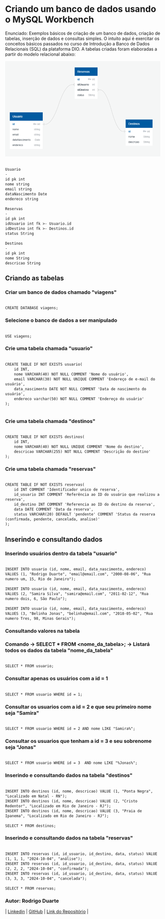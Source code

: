 # Criando um banco de dados usando o MySQL Workbench


Enunciado: Exemplos básicos de criação de um banco de dados, criação de tabelas, inserção de dados e consultas simples. O intuito aqui é exercitar os conceitos básicos passados no curso de Introdução a Banco de Dados Relacionais (SQL) da plataforma DIO. A tabelas criadas foram elaboradas a partir do modelo relacional abaixo:

<div align="center">
<img src="modeloralcional.png" />
</div>

```mermaid

Usuario
-
id pk int
nome string
email string
dataNascimento Date
endereco string

Reservas
-
id pk int
idUsuario int fk >- Usuario.id
idDestino int fk >- Destinos.id
status String

Destinos
-
id pk int
nome String
descricao String

```

## Criando as tabelas

### Criar um banco de dados chamado "viagens"

```mysql

CREATE DATABASE viagens;

```

### Selecione o banco de dados a ser manipulado

```mysql

USE viagens;

```

### Crie uma tabela chamada "usuario"

```mysql

CREATE TABLE IF NOT EXISTS usuario(
    id INT,
    nome VARCHAR(40) NOT NULL COMMENT 'Nome do usuário',
    email VARCHAR(30) NOT NULL UNIQUE COMMENT 'Endereço de e-mail do usuário',
    data_nascimento DATE NOT NULL COMMENT 'Data de nascimento do usuário',
    endereco varchar(50) NOT NULL COMMENT 'Endereço do usuário'
);


```

### Crie uma tabela chamada "destinos"

```mysql

CREATE TABLE IF NOT EXISTS destinos(
    id INT,
    nome VARCHAR(40) NOT NULL UNIQUE COMMENT 'Nome do destino',
    descricao VARCHAR(255) NOT NULL COMMENT 'Descrição do destino'
);

```

### Crie uma tabela chamada "reservas"

```mysql

CREATE TABLE IF NOT EXISTS reservas(
    id INT COMMENT 'Identificador unico de reserva',
    id_usuario INT COMMENT 'Referência ao ID do usuário que realizou a reserva',
    id_destino INT COMMENT 'Referencia ao ID do destino da reserva',
    data DATE COMMENT 'Data da reserva',
    status VARCHAR(20) DEFAULT 'pendente' COMMENT 'Status da reserva (confirmada, pendente, cancelada, analise)' 
);

```

## Inserindo e consultando dados

### Inserindo usuários dentro da tabela "usuario"

```mysql

INSERT INTO usuario (id, nome, email, data_nascimento, endereco) 
VALUES (1, "Rodrigo Duarte", "email@email.com", "2000-08-06", "Rua numero um, 15, Rio de Janeiro");

INSERT INTO usuario (id, nome, email, data_nascimento, endereco) 
VALUES (2, "Samira Silva", "samira@email.com", "2011-02-12", "Rua numero dois, 6, São Paulo");

INSERT INTO usuario (id, nome, email, data_nascimento, endereco) 
VALUES (3, "Belinha Jonas", "belinha@email.com", "2018-05-02", "Rua numero Tres, 98, Minas Gerais");

```

### Consultando valores na tabela
### Comando -> SELECT * FROM <nome_da_tabela>; -> Listará todos os dados da tabela "nome_da_tabela"

```mysql

SELECT * FROM usuario;

```

### Consultar apenas os usuários com a id = 1

```mysql

SELECT * FROM usuario WHERE id = 1;

```

### Consultar os usuarios com a id = 2 e que seu primeiro nome seja "Samira"

```mysql

SELECT * FROM usuario WHERE id = 2 AND nome LIKE "Samira%";

```

### Consultar os usuarios que tenham a id = 3  e seu sobrenome seja "Jonas"

```mysql

SELECT * FROM usuario WHERE id = 3  AND nome LIKE "%Jonas%";

```

### Inserindo e consultando dados na tabela "destinos"

```mysql

INSERT INTO destinos (id, nome, descricao) VALUE (1, "Ponta Negra", "Localizado em Natal - RN");
INSERT INTO destinos (id, nome, descricao) VALUE (2, "Cristo Redentor", "Localizado em Rio de Janeiro - RJ");
INSERT INTO destinos (id, nome, descricao) VALUE (3, "Praia de Ipanema", "Localizado em Rio de Janeiro - RJ");

SELECT * FROM destinos;

```

### Inserindo e consultando dados na tabela "reservas"

```mysql

INSERT INTO reservas (id, id_usuario, id_destino, data, status) VALUE (1, 1, 1, "2024-10-04", "análise");
INSERT INTO reservas (id, id_usuario, id_destino, data, status) VALUE (2, 2, 2, "2024-10-04", "confirmada");
INSERT INTO reservas (id, id_usuario, id_destino, data, status) VALUE (3, 3, 3, "2024-10-04", "cancelada");

SELECT * FROM reservas;

```

### Autor: Rodrigo Duarte

| [Linkedin](https://www.linkedin.com/in/rodrigoduar-te/) | [GitHub](https://github.com/rodrigoduartesilva/) | [Link do Repositório](https://github.com/rodrigoduartesilva/exemplos-banco-de-dados-mysql) |